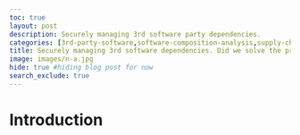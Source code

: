 ```yaml
---
toc: true
layout: post
description: Securely managing 3rd software party dependencies.
categories: [3rd-party-software,software-composition-analysis,supply-chain]
title: Securely managing 3rd software dependencies. Did we solve the problem already?
image: images/n-a.jpg
hide: true #hiding blog post for now 
search_exclude: true
---
```


# Introduction